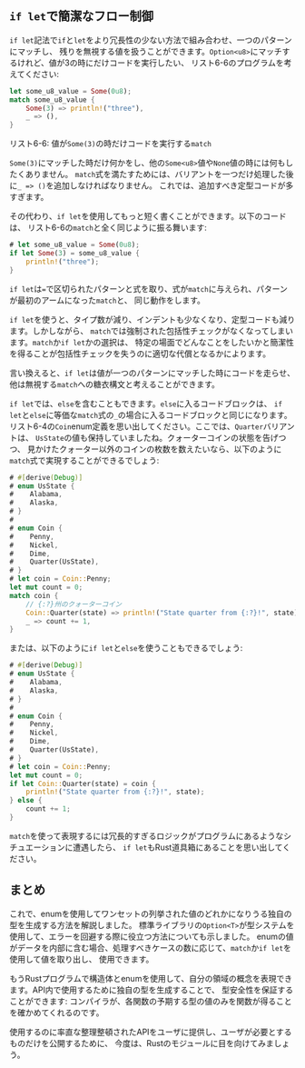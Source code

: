<!-- ## Concise Control Flow with `if let` -->

## `if let`で簡潔なフロー制御

<!-- The `if let` syntax lets you combine `if` and `let` into a less verbose way to -->
<!-- handle values that match one pattern and ignore the rest. Consider the program -->
<!-- in Listing 6-6 that matches on an `Option<u8>` value but only wants to execute -->
<!-- code if the value is three: -->

`if let`記法で`if`と`let`をより冗長性の少ない方法で組み合わせ、一つのパターンにマッチし、
残りを無視する値を扱うことができます。`Option<u8>`にマッチするけれど、値が3の時にだけコードを実行したい、
リスト6-6のプログラムを考えてください:

```rust
let some_u8_value = Some(0u8);
match some_u8_value {
    Some(3) => println!("three"),
    _ => (),
}
```

<!-- <span class="caption">Listing 6-6: A `match` that only cares about executing -->
<!-- code when the value is `Some(3)`</span> -->

<span class="caption">リスト6-6: 値が`Some(3)`の時だけコードを実行する`match`</span>

<!-- We want to do something with the `Some(3)` match but do nothing with any other -->
<!-- `Some<u8>` value or the `None` value. To satisfy the `match` expression, we -->
<!-- have to add `_ => ()` after processing just one variant, which is a lot of -->
<!-- boilerplate code to add. -->

`Some(3)`にマッチした時だけ何かをし、他の`Some<u8>`値や`None`値の時には何もしたくありません。
`match`式を満たすためには、バリアントを一つだけ処理した後に`_ => ()`を追加しなければなりません。
これでは、追加すべき定型コードが多すぎます。

<!-- Instead, we could write this in a shorter way using `if let`. The following -->
<!-- code behaves the same as the `match` in Listing 6-6: -->

その代わり、`if let`を使用してもっと短く書くことができます。以下のコードは、
リスト6-6の`match`と全く同じように振る舞います:

```rust
# let some_u8_value = Some(0u8);
if let Some(3) = some_u8_value {
    println!("three");
}
```

<!-- `if let` takes a pattern and an expression separated by an `=`. It works the -->
<!-- same way as a `match`, where the expression is given to the `match` and the -->
<!-- pattern is its first arm. -->

`if let`は`=`で区切られたパターンと式を取り、式が`match`に与えられ、パターンが最初のアームになった`match`と、
同じ動作をします。

<!-- Using `if let` means you have less to type, less indentation, and less -->
<!-- boilerplate code. However, we’ve lost the exhaustive checking that `match` -->
<!-- enforces. Choosing between `match` and `if let` depends on what you’re doing in -->
<!-- your particular situation and if gaining conciseness is an appropriate -->
<!-- trade-off for losing exhaustive checking. -->

`if let`を使うと、タイプ数が減り、インデントも少なくなり、定型コードも減ります。しかしながら、
`match`では強制された包括性チェックがなくなってしまいます。`match`か`if let`かの選択は、
特定の場面でどんなことをしたいかと簡潔性を得ることが包括性チェックを失うのに適切な代償となるかによります。

<!-- In other words, you can think of `if let` as syntax sugar for a `match` that -->
<!-- runs code when the value matches one pattern and then ignores all other values. -->

言い換えると、`if let`は値が一つのパターンにマッチした時にコードを走らせ、
他は無視する`match`への糖衣構文と考えることができます。

<!-- We can include an `else` with an `if let`. The block of code that goes with the -->
<!-- `else` is the same as the block of code that would go with the `_` case in the -->
<!-- `match` expression that is equivalent to the `if let` and `else`. Recall the -->
<!-- `Coin` enum definition in Listing 6-4, where the `Quarter` variant also held a -->
<!-- `UsState` value. If we wanted to count all non-quarter coins we see while also -->
<!-- announcing the state of the quarters, we could do that with a `match` -->
<!-- expression like this: -->

`if let`では、`else`を含むこともできます。`else`に入るコードブロックは、
`if let`と`else`に等価な`match`式の`_`の場合に入るコードブロックと同じになります。
リスト6-4の`Coin`enum定義を思い出してください。ここでは、`Quarter`バリアントは、
`UsState`の値も保持していましたね。クォーターコインの状態を告げつつ、
見かけたクォーター以外のコインの枚数を数えたいなら、以下のように`match`式で実現することができるでしょう:

```rust
# #[derive(Debug)]
# enum UsState {
#    Alabama,
#    Alaska,
# }
#
# enum Coin {
#    Penny,
#    Nickel,
#    Dime,
#    Quarter(UsState),
# }
# let coin = Coin::Penny;
let mut count = 0;
match coin {
    // {:?}州のクォーターコイン
    Coin::Quarter(state) => println!("State quarter from {:?}!", state),
    _ => count += 1,
}
```

<!-- Or we could use an `if let` and `else` expression like this: -->

または、以下のように`if let`と`else`を使うこともできるでしょう:

```rust
# #[derive(Debug)]
# enum UsState {
#    Alabama,
#    Alaska,
# }
#
# enum Coin {
#    Penny,
#    Nickel,
#    Dime,
#    Quarter(UsState),
# }
# let coin = Coin::Penny;
let mut count = 0;
if let Coin::Quarter(state) = coin {
    println!("State quarter from {:?}!", state);
} else {
    count += 1;
}
```

<!-- If you have a situation in which your program has logic that is too verbose to -->
<!-- express using a `match`, remember that `if let` is in your Rust toolbox as well. -->

`match`を使って表現するには冗長的すぎるロジックがプログラムにあるようなシチュエーションに遭遇したら、
`if let`もRust道具箱にあることを思い出してください。

<!-- ## Summary -->

## まとめ

<!-- We’ve now covered how to use enums to create custom types that can be one of a -->
<!-- set of enumerated values. We’ve shown how the standard library’s `Option<T>` -->
<!-- type helps you use the type system to prevent errors. When enum values have -->
<!-- data inside them, you can use `match` or `if let` to extract and use those -->
<!-- values, depending on how many cases you need to handle. -->

これで、enumを使用してワンセットの列挙された値のどれかになりうる独自の型を生成する方法を解説しました。
標準ライブラリの`Option<T>`が型システムを使用して、エラーを回避する際に役立つ方法についても示しました。
enumの値がデータを内部に含む場合、処理すべきケースの数に応じて、`match`か`if let`を使用して値を取り出し、
使用できます。

<!-- Your Rust programs can now express concepts in your domain using structs and -->
<!-- enums. Creating custom types to use in your API ensures type safety: the -->
<!-- compiler will make certain your functions only get values of the type each -->
<!-- function expects. -->

もうRustプログラムで構造体とenumを使用して、自分の領域の概念を表現できます。API内で使用するために独自の型を生成することで、
型安全性を保証することができます: コンパイラが、各関数の予期する型の値のみを関数が得ることを確かめてくれるのです。

<!-- In order to provide a well-organized API to your users that is straightforward -->
<!-- to use and only exposes exactly what your users will need, let’s now turn to -->
<!-- Rust’s modules. -->

使用するのに率直な整理整頓されたAPIをユーザに提供し、ユーザが必要とするものだけを公開するために、
今度は、Rustのモジュールに目を向けてみましょう。
